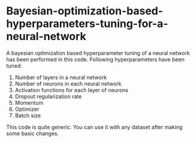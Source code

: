 # Bayesian-optimization-based-hyperparameters-tuning-for-a-neural-network

A bayesian optimization based hyperparameter tuning of a neural network has been performed in this code. Following hyperparameters have been tuned:

1. Number of layers in a neural network
2. Number of neurons in each neural network
3. Activation functions for each layer of neurons
4. Dropout regularization rate
5. Momentum
6. Optimizer
7. Batch size

This code is quite generic. You can use it with any dataset after making some basic changes.
